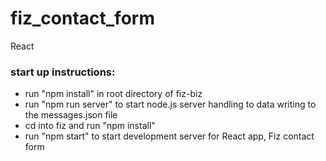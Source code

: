 # fiz_contact_form
React

### start up instructions:
* run "npm install" in root directory of fiz-biz
* run "npm run server" to start node.js server handling to data writing to the messages.json file
* cd into fiz and run "npm install"
* run "npm start" to start development server for React app, Fiz contact form
